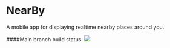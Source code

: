 # NearBy
A mobile app for displaying realtime nearby places  around you.

####Main branch build status: 
![](https://travis-ci.org/KhaledElshamy/NearBy.svg?branch=main)
